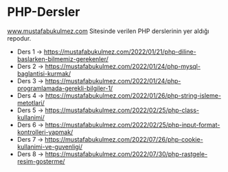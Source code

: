 # PHP-Dersler
www.mustafabukulmez.com Sitesinde verilen PHP derslerinin yer aldığı repodur.

* Ders 1 -> https://mustafabukulmez.com/2022/01/21/php-diline-baslarken-bilmemiz-gerekenler/
* Ders 2 -> https://mustafabukulmez.com/2022/01/24/php-mysql-baglantisi-kurmak/
* Ders 3 -> https://mustafabukulmez.com/2022/01/24/php-programlamada-gerekli-bilgiler-1/
* Ders 4 -> https://mustafabukulmez.com/2022/01/26/php-string-isleme-metotlari/
* Ders 5 -> https://mustafabukulmez.com/2022/02/25/php-class-kullanimi/
* Ders 6 -> https://mustafabukulmez.com/2022/02/25/php-input-format-kontrolleri-yapmak/
* Ders 7 -> https://mustafabukulmez.com/2022/07/26/php-cookie-kullanimi-ve-guvenligi/
* Ders 8 -> https://mustafabukulmez.com/2022/07/30/php-rastgele-resim-gosterme/
